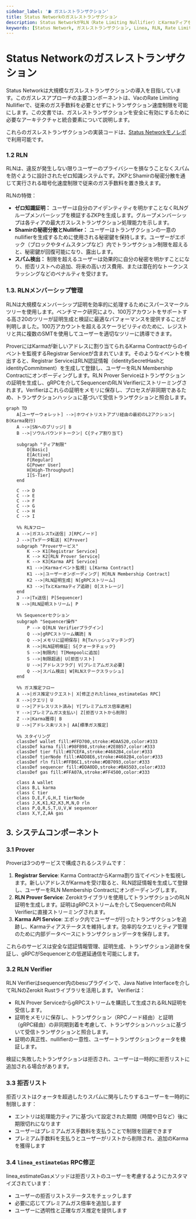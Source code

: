```yaml
---
sidebar_label: '⛽ ガスレストランザクション'
title: Status Networkのガスレストランザクション
description: Status NetworkがRLN（Rate Limiting Nullifier）とKarmaティアを使用してスパム防止と公正な使用のためのガスレストランザクションを実装する方法を学びます。
keywords: [Status Network, ガスレストランザクション, Linea, RLN, Rate Limiting Nullifier, Karma, ゼロ知識証明, ZKP, ソウルバウンドトークン, ブロックチェーン, レイヤー2, L2, スパム防止]
---
```


# Status Networkのガスレストランザクション

Status Networkは大規模なガスレストランザクションの導入を目指しています。このガスレスアプローチの主要コンポーネントは、VacのRate Limiting Nullifierで、従来のガス手数料を必要とせずにトランザクション速度制限を可能にします。この文書では、ガスレストランザクションを安全に有効にするために必要なアーキテクチャと統合要素について説明します。

これらのガスレストランザクションの実装コードは、[Status Networkモノレポ](https://github.com/status-im/status-network-monorepo)で利用可能です。

### 1.2 RLN

RLNは、違反が発生しない限りユーザーのプライバシーを損なうことなくスパムを防ぐように設計されたゼロ知識システムです。ZKPとShamirの秘密分散を通じて実行される暗号化速度制限で従来のガス手数料を置き換えます。

RLNの特徴：

- **ゼロ知識証明：** ユーザーは自分のアイデンティティを明かすことなくRLNグループメンバーシップを検証するZKPを生成します。グループメンバーシップは各ティアの最大ガスレストランザクション処理能力を示します。
- **Shamirの秘密分散とNullifier：** ユーザーはトランザクションの一意のnullifierを生成するために使用される秘密鍵を保持します。ユーザーがエポック（ブロックやタイムスタンプなど）内でトランザクション制限を超えると、秘密鍵が回復可能になり、露出します。
- **スパム検出：** 制限を超えるユーザーは効果的に自分の秘密を明かすことになり、拒否リストへの追加、将来の高いガス費用、または潜在的なトークンスラッシングなどのペナルティを受けます。

### 1.3. RLNメンバーシップ管理

RLNは大規模なメンバーシップ証明を効率的に処理するためにスパースマークルツリーを使用します。ベンチマーク研究により、100万アカウントをサポートする高さ20のツリーが証明生成と検証に最適なパフォーマンスを提供することが判明しました。100万アカウントを超えるスケーラビリティのために、レジストリと共に複数のSMTを使用してユーザーを適切なツリーに誘導できます。

ProverにはKarmaが新しいアドレスに割り当てられるKarma Contractからのイベントを監視するRegistrar Serviceが含まれています。そのようなイベントを検出すると、Registrar ServiceはRLN認証情報（identitySecretHashとidentityCommitment）を生成して登録し、ユーザーをRLN Membership Contractにオンボーディングします。RLN Prover Serviceはトランザクションの証明を生成し、gRPCを介してSequencerのRLN Verifierにストリーミングされます。Verifierはこれらの証明をメモリに保存し、プロセスが非同期であるため、トランザクションハッシュに基づいて受信トランザクションと照合します。

```mermaid
graph TD
    A[ユーザーウォレット] -->|ホワイトリストアプリ経由の最初のL2アクション| B(Karma発行)
    A -->|SNへのブリッジ| B
    B -->|ソウルバウンドトークン| C{ティア割り当て}

    subgraph "ティア制限"
        D[Basic]
        E[Active]
        F[Regular]
        G[Power User]
        H[High-Throughput]
        I[S-Tier]
    end

    C --> D
    C --> E
    C --> F
    C --> G
    C --> H
    C --> I

    %% RLNフロー
    A -->|ガスレスTx送信| J[RPCノード]
    J -->|Txデータ転送| K[Prover]
    subgraph "Proverサービス"
        K --> K1[Registrar Service]
        K --> K2[RLN Prover Service]
        K --> K3[Karma API Service]
        K1 -->|Karmaイベント監視| L[Karma Contract]
        K1 -->|ユーザーオンボーディング| M[RLN Membership Contract]
        K2 -->|RLN証明生成| N[gRPCストリーム]
        K3 -->|TxとKarmaティア追跡| O[ストレージ]
    end
    J -->|Tx送信| P[Sequencer]
    N -->|RLN証明ストリーム| P

    %% Sequencerセクション
    subgraph "Sequencer操作"
        P --> Q[RLN Verifierプラグイン]
        Q -->|gRPCストリーム購読| N
        Q -->|メモリに証明保存| R{Txハッシュマッチング}
        R -->|RLN証明検証| S{クォータチェック}
        S -->|制限内| T[Mempoolに追加]
        S -->|制限超過| U[拒否リスト]
        U -->|アドレスフラグ| V[プレミアムガス必要]
        Q -->|スパム検出| W[RLNステークスラッシュ]
    end

    %% ガス推定フロー
    A -->|ガス推定リクエスト| X[修正されたlinea_estimateGas RPC]
    X -->|クエリ| U
    U -->|アドレスリスト済み| Y[プレミアムガス倍率適用]
    Y -->|プレミアムガス支払い| Z[拒否リストから削除]
    Z -->|Karma獲得| B
    U -->|アドレス未リスト| AA[標準ガス推定]

    %% スタイリング
    classDef wallet fill:#FFD700,stroke:#DAA520,color:#333
    classDef karma fill:#98FB98,stroke:#2E8B57,color:#333
    classDef tier fill:#87CEFA,stroke:#4682B4,color:#333
    classDef tierNode fill:#ADD8E6,stroke:#4682B4,color:#333
    classDef rln fill:#FFB6C1,stroke:#DB7093,color:#333
    classDef sequencer fill:#DDA0DD,stroke:#BA55D3,color:#333
    classDef gas fill:#FFA07A,stroke:#FF4500,color:#333

    class A wallet
    class B,L karma
    class C tier
    class D,E,F,G,H,I tierNode
    class J,K,K1,K2,K3,M,N,O rln
    class P,Q,R,S,T,U,V,W sequencer
    class X,Y,Z,AA gas
```

## 3. システムコンポーネント

### 3.1 Prover

Proverは3つのサービスで構成されるシステムです：

1. **Registrar Service**: Karma ContractからKarma割り当てイベントを監視します。新しいアドレスがKarmaを受け取ると、RLN認証情報を生成して登録し、ユーザーをRLN Membership Contractにオンボーディングします。
2. **RLN Prover Service**: Zerokitライブラリを使用してトランザクションのRLN証明を生成します。証明はgRPCストリームを介してSequencerのRLN Verifierに直接ストリーミングされます。
3. **Karma API Service**: エポック内でユーザーが行ったトランザクションを追跡し、Karmaティアステータスを維持します。効率的なクエリとティア管理のために内部データベースにトランザクションデータを保存します。

これらのサービスは安全な認証情報管理、証明生成、トランザクション追跡を保証し、gRPCがSequencerとの低遅延通信を可能にします。

### 3.2 RLN Verifier

RLN Verifierはsequencer内のbesuプラグインで、Java Native Interfaceを介してRLNのZerokit Rustライブラリを活用します。
Verifierは：

- RLN Prover ServiceからgRPCストリームを購読して生成されるRLN証明を受信します。
- 証明をメモリに保存し、トランザクション（RPCノード経由）と証明（gRPC経由）の非同期到着を考慮して、トランザクションハッシュに基づいて受信トランザクションと照合します。
- 証明の真正性、nullifierの一意性、ユーザートランザクションクォータを検証します。

検証に失敗したトランザクションは拒否され、ユーザーは一時的に拒否リストに追加される場合があります。

### 3.3 拒否リスト

拒否リストはクォータを超過したりスパムに関与したりするユーザーを一時的に制限します：

- エントリは処理能力ティアに基づいて設定された期間（時間や日など）後に期限切れになります
- ユーザーはプレミアムガス手数料を支払うことで制限を回避できます
- プレミアム手数料を支払うとユーザーがリストから削除され、追加のKarmaを獲得します

### 3.4 `linea_estimateGas` RPC修正

linea_estimateGasメソッドは拒否リストのユーザーを考慮するようにカスタマイズされています：

- ユーザーの拒否リストステータスをチェックします
- 必要に応じてプレミアムガス倍率を追加します
- ユーザーに透明性と正確なガス推定を提供します 